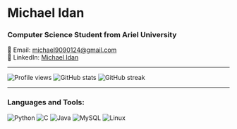 # Michael Idan
### Computer Science Student from Ariel University

📧 Email: michael9090124@gmail.com  
🔗 LinkedIn: [Michael Idan](https://www.linkedin.com/in/michael-idan-6270a1193)

---

![Profile views](https://gpvc.arturio.dev/michaelidan) ![GitHub stats](https://github-readme-stats.vercel.app/api?username=michaelidan&show_icons=true&count_private=true&hide=contribs,issues&theme=radical) ![GitHub streak](https://github-readme-streak-stats.herokuapp.com/?user=michaelidan&theme=dark)

---

### Languages and Tools:

<img src="https://img.shields.io/badge/Python-3776AB?style=flat-square&logo=python&logoColor=white" alt="Python"> 
<img src="https://img.shields.io/badge/C-00599C?style=flat-square&logo=c&logoColor=white" alt="C"> 
<img src="https://img.shields.io/badge/Java-ED8B00?style=flat-square&logo=java&logoColor=white" alt="Java"> 
<img src="https://img.shields.io/badge/MySQL-00000F?style=flat-square&logo=mysql&logoColor=white" alt="MySQL">
<img src="https://img.shields.io/badge/Linux-FCC624?style=flat-square&logo=linux&logoColor=black" alt="Linux">



<!--
<img src="https://img.shields.io/badge/C++-00599C?style=flat-square&logo=c%2B%2B&logoColor=white" alt="C++"> 
<img src="https://img.shields.io/badge/TensorFlow-FF6F00?style=flat-square&logo=tensorflow&logoColor=white" alt="TensorFlow"> 

**michaelidan/michaelidan** is a ✨ _special_ ✨ repository because its `README.md` (this file) appears on your GitHub profile.

Here are some ideas to get you started:

- 🔭 I’m currently working on ...
- 🌱 I’m currently learning ...
- 👯 I’m looking to collaborate on ...
- 🤔 I’m looking for help with ...
- 💬 Ask me about ...
- 📫 How to reach me: ...
- 😄 Pronouns: ...
- ⚡ Fun fact: ...
-->
